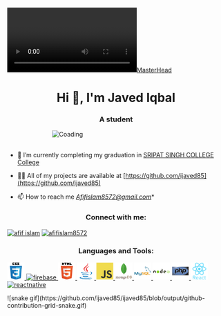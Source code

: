[![MasterHead](https://javediqbal8572.github.io/dashboard/VID-20221102-WA0001.mp4)](https//:ijaved85)
<h1 align="center">Hi 👋, I'm Javed Iqbal</h1>
<h3 align="center">A student</h3>
<img align="right" alt="Coading" width="400" src="https://javediqbal8572.github.io/dashboard/computer.gif">
<br><br>

- 📕 I’m currently completing my graduation in [SRIPAT SINGH COLLEGE College](https://www.sripatsinghcollege.edu.in/)

- 👨‍💻 All of my projects are available at [https://github.com/ijaved85](https://github.com/ijaved85)

- 📫 How to reach me *Afifislam8572@gmail.com**

<h3 align="center">Connect with me:</h3>
<p align="left">
<a href="https://fb.com/afif islam" target="blank"><img align="center" src="https://raw.githubusercontent.com/rahuldkjain/github-profile-readme-generator/master/src/images/icons/Social/facebook.svg" alt="afif islam" height="30" width="40" /></a>
<a href="https://instagram.com/afifislam8572" target="blank"><img align="center" src="https://raw.githubusercontent.com/rahuldkjain/github-profile-readme-generator/master/src/images/icons/Social/instagram.svg" alt="afifislam8572" height="30" width="40" /></a>
</p>

<h3 align="center">Languages and Tools:</h3>
<p align="left"> <a href="https://www.w3schools.com/css/" target="_blank" rel="noreferrer"> <img src="https://raw.githubusercontent.com/devicons/devicon/master/icons/css3/css3-original-wordmark.svg" alt="css3" width="40" height="40"/> </a> <a href="https://firebase.google.com/" target="_blank" rel="noreferrer"> <img src="https://www.vectorlogo.zone/logos/firebase/firebase-icon.svg" alt="firebase" width="40" height="40"/> </a> <a href="https://www.w3.org/html/" target="_blank" rel="noreferrer"> <img src="https://raw.githubusercontent.com/devicons/devicon/master/icons/html5/html5-original-wordmark.svg" alt="html5" width="40" height="40"/> </a> <a href="https://www.java.com" target="_blank" rel="noreferrer"> <img src="https://raw.githubusercontent.com/devicons/devicon/master/icons/java/java-original.svg" alt="java" width="40" height="40"/> </a> <a href="https://developer.mozilla.org/en-US/docs/Web/JavaScript" target="_blank" rel="noreferrer"> <img src="https://raw.githubusercontent.com/devicons/devicon/master/icons/javascript/javascript-original.svg" alt="javascript" width="40" height="40"/> </a> <a href="https://www.mongodb.com/" target="_blank" rel="noreferrer"> <img src="https://raw.githubusercontent.com/devicons/devicon/master/icons/mongodb/mongodb-original-wordmark.svg" alt="mongodb" width="40" height="40"/> </a> <a href="https://www.mysql.com/" target="_blank" rel="noreferrer"> <img src="https://raw.githubusercontent.com/devicons/devicon/master/icons/mysql/mysql-original-wordmark.svg" alt="mysql" width="40" height="40"/> </a> <a href="https://nodejs.org" target="_blank" rel="noreferrer"> <img src="https://raw.githubusercontent.com/devicons/devicon/master/icons/nodejs/nodejs-original-wordmark.svg" alt="nodejs" width="40" height="40"/> </a> <a href="https://www.php.net" target="_blank" rel="noreferrer"> <img src="https://raw.githubusercontent.com/devicons/devicon/master/icons/php/php-original.svg" alt="php" width="40" height="40"/> </a> <a href="https://reactjs.org/" target="_blank" rel="noreferrer"> <img src="https://raw.githubusercontent.com/devicons/devicon/master/icons/react/react-original-wordmark.svg" alt="react" width="40" height="40"/> </a> <a href="https://reactnative.dev/" target="_blank" rel="noreferrer"> <img src="https://reactnative.dev/img/header_logo.svg" alt="reactnative" width="40" height="40"/> </a> </p>
<!--
<h3 align="center">Support:</h3>
<p align="center"><a href="https://www.buymeacoffee.com/javediqbal"> <img align="center" src="https://cdn.buymeacoffee.com/buttons/v2/default-yellow.png" height="50" width="200" alt="8346051322@paytm" /></a></p><br><br>
-->
![snake gif](https://github.com/ijaved85/ijaved85/blob/output/github-contribution-grid-snake.gif)


